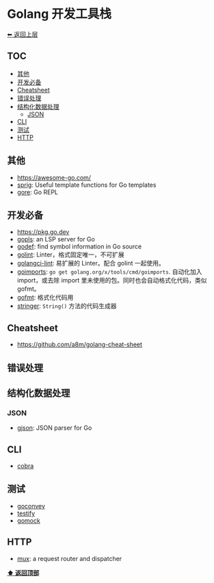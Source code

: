 <a name="top"></a>
# Golang 开发工具栈

[⬅︎ 返回上层](../#go)

## TOC

<!-- MarkdownTOC GFM -->

- [其他](#其他)
- [开发必备](#开发必备)
- [Cheatsheet](#cheatsheet)
- [错误处理](#错误处理)
- [结构化数据处理](#结构化数据处理)
    - [JSON](#json)
- [CLI](#cli)
- [测试](#测试)
- [HTTP](#http)

<!-- /MarkdownTOC -->

## 其他

- https://awesome-go.com/
- [sprig](https://github.com/Masterminds/sprig): Useful template functions for Go templates
- [gore](https://github.com/motemen/gore): Go REPL


## 开发必备

- https://pkg.go.dev
- [gopls](https://github.com/golang/tools/tree/master/gopls): an LSP server for Go
- [godef](https://github.com/rogpeppe/godef): find symbol information in Go source
- [golint](https://github.com/golang/lint): Linter，格式固定唯一，不可扩展
- [golangci-lint](https://golangci-lint.run/): 易扩展的 Linter。配合 golint 一起使用。
- [goimports](https://godoc.org/golang.org/x/tools/cmd/goimports): `go get golang.org/x/tools/cmd/goimports`. 自动化加入 import，或去除 import 里未使用的包。同时也会自动格式化代码，类似 gofmt。
- [gofmt](https://golang.org/cmd/gofmt/): 格式化代码用
- [stringer](https://pkg.go.dev/golang.org/x/tools/cmd/stringer): `String()` 方法的代码生成器

## Cheatsheet

- https://github.com/a8m/golang-cheat-sheet

## 错误处理

## 结构化数据处理

### JSON

- [gjson](https://github.com/tidwall/gjson): JSON parser for Go

## CLI

- [cobra](https://github.com/spf13/cobra)

## 测试

- [goconvey](https://github.com/smartystreets/goconvey)
- [testify](https://github.com/stretchr/testify)
- [gomock](https://github.com/golang/mock/)

## HTTP

- [mux](https://github.com/gorilla/mux): a request router and dispatcher

**[⬆ 返回顶部](#top)**
